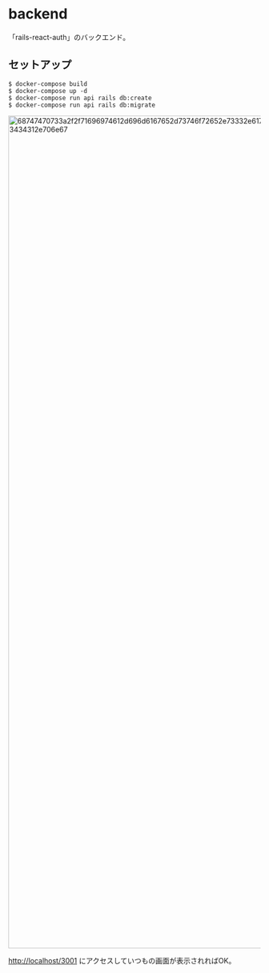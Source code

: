 # backend

「rails-react-auth」のバックエンド。

## セットアップ

```
$ docker-compose build
$ docker-compose up -d
$ docker-compose run api rails db:create
$ docker-compose run api rails db:migrate
```

<img width="1661" alt="68747470733a2f2f71696974612d696d6167652d73746f72652e73332e61702d6e6f727468656173742d312e616d617a6f6e6177732e636f6d2f302f3638383835342f66356634346336302d613762652d346633342d616438652d3035646466613135373434312e706e67" src="https://user-images.githubusercontent.com/51913879/119179994-9c096480-baaa-11eb-9290-e366c4f6c55f.png">

[http://localhost/3001](http://localhost/3001) にアクセスしていつもの画面が表示されればOK。
